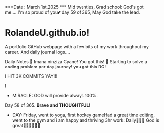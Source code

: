 ***Date : March 1st,2025 *** Mid twenties, Grad school: God's got me.....I'm so proud of you💕 day 59 of 365, May God take the lead.
# RolandeU.github.io!

A portfolio GitHub webpage with a few bits of my work throughout my career. And daily journal logs....


Daily Notes
💚 Imana ninziza Cyane! You got this!
💚 Starting to solve a coding problem per day journey! you got this RO!

I HIT 3K COMMITS YAY!!!

l
- MIRACLE: GOD will provide always 100%.

Day 58 of 365. **Brave and THOUGHTFUL!** 
- DAY: Friday, went to yoga, first hockey gameHad a great time editing, went to the gym and i am happy and thriving
3hr work: Daily💚💚💚
God is great💚💚💚💚💚💚
